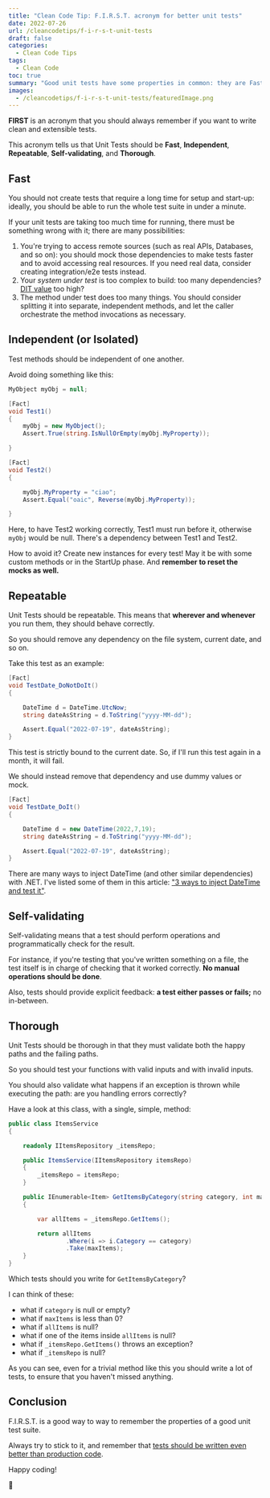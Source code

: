 ```yaml
---
title: "Clean Code Tip: F.I.R.S.T. acronym for better unit tests"
date: 2022-07-26
url: /cleancodetips/f-i-r-s-t-unit-tests
draft: false
categories:
  - Clean Code Tips
tags:
  - Clean Code
toc: true
summary: "Good unit tests have some properties in common: they are Fast, Independent, Repeatable, Self-validating, and Thorough. In a word: FIRST!"
images:
  - /cleancodetips/f-i-r-s-t-unit-tests/featuredImage.png
---
```


**FIRST** is an acronym that you should always remember if you want to write clean and extensible tests.

This acronym tells us that Unit Tests should be **Fast**, **Independent**, **Repeatable**, **Self-validating**, and **Thorough**.

## Fast

You should not create tests that require a long time for setup and start-up: ideally, you should be able to run the whole test suite in under a minute.

If your unit tests are taking too much time for running, there must be something wrong with it; there are many possibilities:

1. You're trying to access remote sources (such as real APIs, Databases, and so on): you should mock those dependencies to make tests faster and to avoid accessing real resources. If you need real data, consider creating integration/e2e tests instead.
2. Your _system under test_ is too complex to build: too many dependencies? [DIT value](https://www.code4it.dev/blog/measure-maintainability-with-ndepend#depth-of-inheritance-tree-dit) too high?
3. The method under test does too many things. You should consider splitting it into separate, independent methods, and let the caller orchestrate the method invocations as necessary.

## Independent (or Isolated)

Test methods should be independent of one another.

Avoid doing something like this:

```cs
MyObject myObj = null;

[Fact]
void Test1()
{
    myObj = new MyObject();
    Assert.True(string.IsNullOrEmpty(myObj.MyProperty));

}

[Fact]
void Test2()
{

    myObj.MyProperty = "ciao";
    Assert.Equal("oaic", Reverse(myObj.MyProperty));

}
```

Here, to have Test2 working correctly, Test1 must run before it, otherwise `myObj` would be null. There's a dependency between Test1 and Test2.

How to avoid it? Create new instances for every test! May it be with some custom methods or in the StartUp phase. And **remember to reset the mocks as well.**

## Repeatable

Unit Tests should be repeatable. This means that **wherever and whenever** you run them, they should behave correctly.

So you should remove any dependency on the file system, current date, and so on.

Take this test as an example:

```cs
[Fact]
void TestDate_DoNotDoIt()
{

    DateTime d = DateTime.UtcNow;
    string dateAsString = d.ToString("yyyy-MM-dd");

    Assert.Equal("2022-07-19", dateAsString);
}
```

This test is strictly bound to the current date. So, if I'll run this test again in a month, it will fail.

We should instead remove that dependency and use dummy values or mock.

```cs
[Fact]
void TestDate_DoIt()
{

    DateTime d = new DateTime(2022,7,19);
    string dateAsString = d.ToString("yyyy-MM-dd");

    Assert.Equal("2022-07-19", dateAsString);
}
```

There are many ways to inject DateTime (and other similar dependencies) with .NET. I've listed some of them in this article: ["3 ways to inject DateTime and test it"](https://www.code4it.dev/blog/inject-and-test-datetime-dependency).

## Self-validating

Self-validating means that a test should perform operations and programmatically check for the result.

For instance, if you're testing that you've written something on a file, the test itself is in charge of checking that it worked correctly. **No manual operations should be done**.

Also, tests should provide explicit feedback: **a test either passes or fails;** no in-between.

## Thorough

Unit Tests should be thorough in that they must validate both the happy paths and the failing paths.

So you should test your functions with valid inputs and with invalid inputs.

You should also validate what happens if an exception is thrown while executing the path: are you handling errors correctly?

Have a look at this class, with a single, simple, method:

```cs
public class ItemsService
{

    readonly IItemsRepository _itemsRepo;

    public ItemsService(IItemsRepository itemsRepo)
    {
        _itemsRepo = itemsRepo;
    }

    public IEnumerable<Item> GetItemsByCategory(string category, int maxItems)
    {

        var allItems = _itemsRepo.GetItems();

        return allItems
                .Where(i => i.Category == category)
                .Take(maxItems);
    }
}
```

Which tests should you write for `GetItemsByCategory`?

I can think of these:

- what if `category` is null or empty?
- what if `maxItems` is less than 0?
- what if `allItems` is null?
- what if one of the items inside `allItems` is null?
- what if `_itemsRepo.GetItems()` throws an exception?
- what if `_itemsRepo` is null?

As you can see, even for a trivial method like this you should write a lot of tests, to ensure that you haven't missed anything.

## Conclusion

F.I.R.S.T. is a good way to way to remember the properties of a good unit test suite.

Always try to stick to it, and remember that [tests should be written even better than production code](https://www.code4it.dev/cleancodetips/tests-should-be-readable-too).

Happy coding!

🐧
